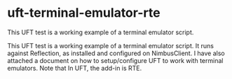 # uft-terminal-emulator-rte
This UFT test is a working example of a terminal emulator script.

This UFT test is a working example of a terminal emulator script. It runs against Reflection, as installed and configured on NimbusClient. I have also attached a document on how to setup/configure UFT to work with terminal emulators. Note that In UFT, the add-in is RTE.
